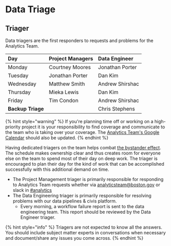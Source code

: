 # Data Triage

## Triager

Data triagers are the first responders to requests and problems for the Analytics Team.

| Day | Project Managers | Data Engineer |
| :--- | :--- | :--- |
| Monday | Courtney Moores | Jonathan Porter |
| Tuesday | Jonathan Porter | Dan Kim |
| Wednesday | Matthew Smith | Andrew Shirshac |
| Thursday | Mieka Lewis | Dan Kim |
| Friday | Tim Condon | Andrew Shirshac |
| **Backup Triage** |  | Chris Stephens |

{% hint style="warning" %}
If you're planning time off or working on a high-priority project it is your responsibility to find coverage and communicate to the team who is taking over your coverage. The [Analytics Team's Google Calendar](https://calendar.google.com/calendar/embed?src=boston.gov_l3dkf9mc639muo1gubj9ktmlq8%40group.calendar.google.com&ctz=America%2FNew_York) should also be updated.
{% endhint %}

Having dedicated triagers on the team helps combat [the bystander effect](https://en.wikipedia.org/wiki/Bystander_effect). The schedule makes ownership clear and thus creates room for everyone else on the team to spend most of their day on deep work. The triager is encouraged to plan their day for the kind of work that can be accomplished successfully with this additional demand on time.

* The Project Management triager is primarily responsible for responding to Analytics Team requests whether via [analyticsteam@boston.gov](mailto:analyticsteam@boston.gov) or slack in [\#analytics](https://cityofboston-doit.slack.com/archives/C08ETUZ18)
* The Data Engineering triager is primarily responsible for resolving problems with our data pipelines & civis platform.
  * Every morning, a workflow failure report is sent to the data engineering team. This report should be reviewed by the Data Engineer triager.

{% hint style="info" %}
Triagers are not expected to know all the answers. You should include subject matter experts in conversations when necessary and document/share any issues you come across.
{% endhint %}

